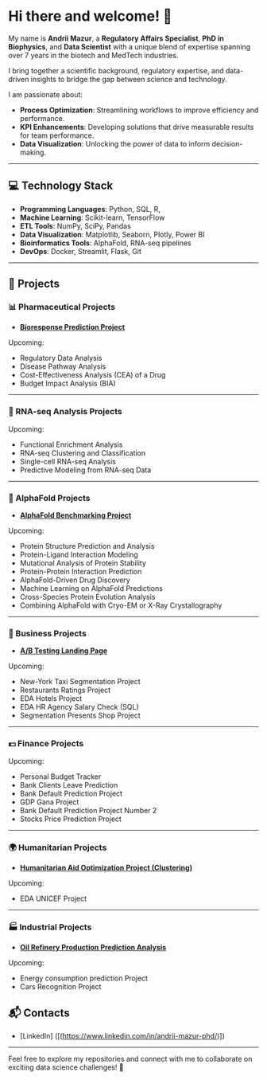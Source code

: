 # Hi there and welcome! 👋

My name is **Andrii Mazur**, a **Regulatory Affairs Specialist**, **PhD in Biophysics**, and **Data Scientist** with a unique blend of expertise spanning over 7 years in the biotech and MedTech industries.

I bring together a scientific background, regulatory expertise, and data-driven insights to bridge the gap between science and technology. 

I am passionate about:
- **Process Optimization**: Streamlining workflows to improve efficiency and performance.
- **KPI Enhancements**: Developing solutions that drive measurable results for team performance.
- **Data Visualization**: Unlocking the power of data to inform decision-making.

---

## 💻 Technology Stack
- **Programming Languages**: Python, SQL, R,
- **Machine Learning**: Scikit-learn, TensorFlow
- **ETL Tools**: NumPy, SciPy, Pandas
- **Data Visualization**: Matplotlib, Seaborn, Plotly, Power BI
- **Bioinformatics Tools**: AlphaFold, RNA-seq pipelines
- **DevOps**: Docker, Streamlit, Flask, Git

---

## 🔬 Projects

### 📊 Pharmaceutical Projects
- **[Bioresponse Prediction Project](#)**
  
Upcoming: 
- Regulatory Data Analysis 
- Disease Pathway Analysis  
- Cost-Effectiveness Analysis (CEA) of a Drug
- Budget Impact Analysis (BIA)

---

### 🧬 RNA-seq Analysis Projects
Upcoming:
- Functional Enrichment Analysis  
- RNA-seq Clustering and Classification  
- Single-cell RNA-seq Analysis
- Predictive Modeling from RNA-seq Data

---

### 🔬 AlphaFold Projects
- **[AlphaFold Benchmarking Project](https://github.com/mazurandrii92/AlphaFold-projects/tree/main/AlphaFold%20Benchmarking%20Project)**  

Upcoming:
- Protein Structure Prediction and Analysis
- Protein-Ligand Interaction Modeling
- Mutational Analysis of Protein Stability
- Protein-Protein Interaction Prediction
- AlphaFold-Driven Drug Discovery
- Machine Learning on AlphaFold Predictions
- Cross-Species Protein Evolution Analysis
- Combining AlphaFold with Cryo-EM or X-Ray Crystallography

---

### 🏢 Business Projects
- **[A/B Testing Landing Page](#)**  

Upcoming:
- New-York Taxi Segmentation Project  
- Restaurants Ratings Project
- EDA Hotels Project 
- EDA HR Agency Salary Check (SQL) 
- Segmentation Presents Shop Project 

---

### 💵 Finance Projects
Upcoming:
- Personal Budget Tracker
- Bank Clients Leave Prediction
- Bank Default Prediction Project
- GDP Gana Project
- Bank Default Prediction Project Number 2
- Stocks Price Prediction Project

---

### 🌍 Humanitarian Projects
- **[Humanitarian Aid Optimization Project (Clustering)](#)**  

Upcoming:
- EDA UNICEF Project

---

### 🏭 Industrial Projects
- **[Oil Refinery Production Prediction Analysis](#)**  

Upcoming: 
- Energy consumption prediction Project  
- Cars Recognition Project



## 📬 Contacts
- [LinkedIn] ([(https://www.linkedin.com/in/andrii-mazur-phd/)])  

---

Feel free to explore my repositories and connect with me to collaborate on exciting data science challenges! 🚀
